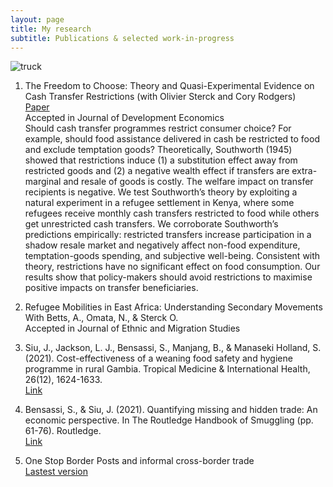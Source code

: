 ```yaml
---
layout: page
title: My research
subtitle: Publications & selected work-in-progress
---
```


![truck](/img/grains_truck_2.jpg)

1. The Freedom to Choose: Theory and Quasi-Experimental Evidence on Cash Transfer Restrictions (with Olivier Sterck and Cory Rodgers) <br/>
[Paper](https://ideas.repec.org/p/csa/wpaper/2021-14.html) <br/>
Accepted in Journal of Development Economics<br/>
Should cash transfer programmes restrict consumer choice? For example, should food assistance delivered in cash be restricted to food and exclude temptation goods? Theoretically, Southworth (1945) showed that restrictions induce (1) a substitution effect away from restricted goods and (2) a negative wealth effect if transfers are extra-marginal and resale of goods is costly. The welfare impact on transfer recipients is negative. We test Southworth’s theory by exploiting a natural experiment in a refugee settlement in Kenya, where some refugees receive monthly cash transfers restricted to food while others get unrestricted cash transfers. We corroborate Southworth’s predictions empirically: restricted transfers increase participation in a shadow resale market and negatively affect non-food expenditure, temptation-goods spending, and subjective well-being. Consistent with theory, restrictions have no significant effect on food consumption. Our results show that policy-makers should avoid restrictions to maximise positive impacts on transfer beneficiaries.  <br/>

2. Refugee Mobilities in East Africa: Understanding Secondary Movements<br/>
With Betts, A., Omata, N., & Sterck O.<br/>
Accepted in Journal of Ethnic and Migration Studies <br/>

3. Siu, J., Jackson, L. J., Bensassi, S., Manjang, B., & Manaseki Holland, S. (2021). Cost-effectiveness of a weaning food safety and hygiene programme in rural Gambia. Tropical Medicine & International Health, 26(12), 1624-1633.<br/>
[Link](https://onlinelibrary.wiley.com/doi/abs/10.1111/tmi.13691) <br/>

4. Bensassi, S., & Siu, J. (2021). Quantifying missing and hidden trade: An economic perspective. In The Routledge Handbook of
Smuggling (pp. 61-76). Routledge. <br/>
[Link](https://www.taylorfrancis.com/chapters/oa-edit/10.4324/9781003043645-5/quantifying-missing-hidden-trade-sami-bensassi-jade-siu) <br/>

5. One Stop Border Posts and informal cross-border trade<br/>
      [Lastest version](https://github.com/jadesiu/jadesiu.github.io/blob/master/211201_osbp.pdf) <br/>
<br/>

